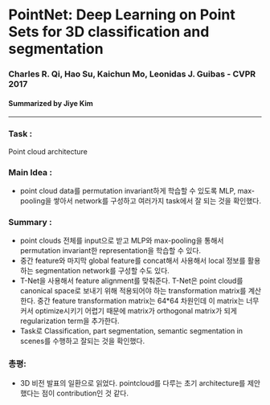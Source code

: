 # PointNet: Deep Learning on Point Sets for 3D classification and segmentation
### Charles R. Qi, Hao Su, Kaichun Mo, Leonidas J. Guibas - CVPR 2017
#### Summarized by Jiye Kim

---

### **Task** : 
Point cloud architecture


### **Main Idea** : 
-  point cloud data를 permutation invariant하게 학습할 수 있도록 MLP, max-pooling을 쌓아서 network를 구성하고 여러가지 task에서 잘 되는 것을 확인했다.


### **Summary** :  
- point clouds 전체를 input으로 받고 MLP와 max-pooling을 통해서 permutation invariant한 representation을 학습할 수 있다.
- 중간 feature와 마지막 global feature를 concat해서 사용해서 local 정보를 활용하는 segmentation network를 구성할 수도 있다.
- T-Net을 사용해서 feature alignment를 맞춰준다. T-Net은 point cloud를 canonical space로 보내기 위해 적용되어야 하는 transformation matrix를 계산한다. 중간 feature transformation matrix는 64*64 차원인데 이 matrix는 너무 커서 optimize시키기 어렵기 때문에 matrix가 orthogonal matrix가 되게 regularization term을 추가한다.
- Task로 Classification, part segmentation, semantic segmentation in scenes를 수행하고 잘되는 것을 확인했다.




### **총평**:
- 3D 비전 발표의 일환으로 읽었다. pointcloud를 다루는 초기 architecture를 제안했다는 점이 contribution인 것 같다.

